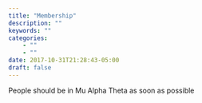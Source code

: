 ```yaml
---
title: "Membership"
description: ""
keywords: ""
categories: 
    - ""
    - ""
date: 2017-10-31T21:28:43-05:00
draft: false
---
```


People should be in Mu Alpha Theta as soon as possible
